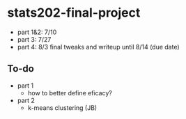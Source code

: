 # stats202-final-project
- part 1&2:  7/10
- part 3: 7/27
- part 4: 8/3
final tweaks and writeup until 8/14 (due date)

## To-do
- part 1
  - how to better define eficacy? 
- part 2
  - k-means clustering (JB)
